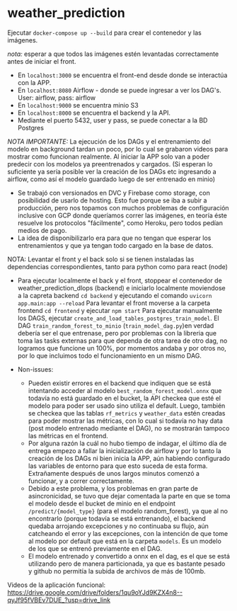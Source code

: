 # weather_prediction
Ejecutar `docker-compose up --build` para crear el contenedor y las imágenes.

*nota:* esperar a que todos las imágenes estén levantadas correctamente antes de iniciar el front. 

 - En `localhost:3000` se encuentra el front-end desde donde se interactúa con la APP.
 - En `localhost:8080` Airflow - donde se puede ingresar a ver los DAG's. User: airflow, pass: airflow 
 - En `localhost:9000` se encuentra minio S3
 - En `localhost:8000` se encuentra el backend y la API.
 - Mediante el puerto 5432, user y pass, se puede conectar a la BD Postgres

*NOTA IMPORTANTE:* La ejecución de los DAGs y el entrenamiento del modelo en background tardan un poco, por lo cual se grabaron videos para mostrar como funcionan realmente. Al iniciar la APP solo van a poder predecir con los modelos ya preentrenados y cargados. (Si esperan lo suficiente ya sería posible ver la creación de los DAGs etc ingresando a airflow, como así el modelo guardado luego de ser entrenado en minio)

- Se trabajó con versionados en DVC y Firebase como storage, con posibilidad de usarlo de hosting. Esto fue porque se iba a subir a producción, pero nos topamos con muchos problemas de configuración inclusive con GCP donde queríamos correr las imágenes, en teoría éste resuelve los protocolos "fácilmente", como Heroku, pero todos pedían medios de pago. 
- La idea de disponibilizarlo era para que no tengan que esperar los entrenamientos y que ya tengan todo cargado en la base de datos.

NOTA: Levantar el front y el back solo si se tienen instaladas las dependencias correspondientes, tanto para python como para react (node)

- Para ejecutar localmente el back y el front, stoppear el contenedor de weather_prediction_dlops (backend) e iniciarlo localmente moviendose a la capreta backend `cd backend` y ejecutando el comando `uvicorn  app.main:app --reload` 
Para levantar el front moverse a la carpeta frontend `cd frontend` y ejecutar `npm start`
Para ejecutar manualmente los DAGS, ejecutar `create_and_load_tables_postgres_train_model`. El DAG `train_random_forest_to_minio` (`train_model_dag.py`)en verdad debería ser el que entrenase, pero por problemas con la libreria que toma las tasks externas para que dependa de otra tarea de otro dag, no logramos que funcione un 100%, por momentos andaba y por otros no, por lo que incluimos todo el funcionamiento en un mismo DAG. 

- Non-issues: 
    - Pueden existir errores en el backend que indiquen que se está intentando acceder al modelo `best_random_forest_model.onnx` que todavía no está guardado en el bucket, la API checkea que esté el modelo para poder ser usado sino utiliza el default. Luego, también se checkea que las tablas `rf_metrics` y `weather_data` estén creadas para poder mostrar las métricas, con lo cual si todavía no hay data (post modelo entrenado mediante el DAG), no se mostrarán tampoco las métricas en el frontend. 
    - Por alguna razón la cuál no hubo tiempo de indagar, el último día de entrega empezo a fallar la inicialización de airflow y por lo tanto la creación de los DAGs ni bien inicia la APP, aún habiendo configurado las variables de entorno para que esto suceda de esta forma. Extrañamente después de unos largos minutos comenzó a funcionar, y a correr correctamente. 
    - Debido a este problema, y los problemas en gran parte de asincronicidad, se tuvo que dejar comentada la parte en que se toma el modelo desde el bucket de minio en el endpoint `/predict/{model_type}` (para el modelo random_forest), ya que al no encontrarlo (porque todavía se está entrenando), el backend quedaba arrojando excepciones y no continuaba su flujo, aún catcheando el error y las excepciones, con la intención de que tome al modelo por default que está en la carpeta `models`. Es un modelo de los que se entrenó previamente en el DAG. 
    - El modelo entrenado y convertido a onnx en el dag, es el que se está utilizando pero de manera particionada, ya que es bastante pesado y github no permitía la subida de archivos de más de 100mb. 

Videos de la aplicación funcional: 
https://drive.google.com/drive/folders/1qu9oYJd9KZX4n8--qyJf95fVBEv7DUE_?usp=drive_link 
